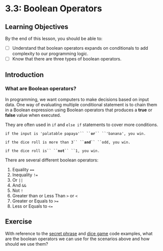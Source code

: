 # 3.3: Boolean Operators

## Learning Objectives

By the end of this lesson, you should be able to:

* [ ] Understand that boolean operators expands on conditionals to add complexity to our programming logic.
* [ ] Know that there are three types of boolean operators.

## Introduction

### What are Boolean operators?

In programming, we want computers to make decisions based on input data. One way of evaluating multiple conditional statement is to chain them in a Boolean expression using Boolean operators that produces a **true** or **false** value when executed.

They are often used in `if` and `else if` statements to cover more conditions.

` if the input is 'palatable papaya'`` `` `**`or`**` `` ``'banana', you win. `

` if the dice roll is more than 3`` `` `**`and`**` `` ``odd, you win. `

` if the dice roll is`` `` `**`not`**` `` ``1, you win. `

There are several different boolean operators:

1. Equality `==`
2. Inequality `!=`
3. Or `||`
4. And `&&`
5. Not `!`
6. Greater than or Less Than `>` or `<`
7. Greater or Equals to `>=`
8. Less or Equals to `<=`

## Exercise

With reference to the [secret phrase](../3.2-conditionals/3.2.1-if-else-else-if.md#simple-conditional-example-secret-phrase) and [dice game](../3.2-conditionals/3.2.1-if-else-else-if.md#dice-game-logic) code examples, what are the boolean operators we can use for the scenarios above and how should we use them?
